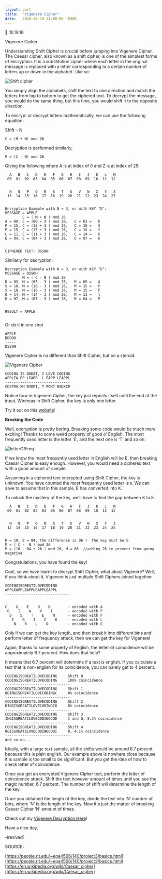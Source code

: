 ```yaml
---
layout: post
title:  "Vigenere Cipher"
date:   2016-10-19 11:00:00 -0400
---
```


10.19.16

Vigenere Cipher

Understanding Shift Cipher is crucial before jumping into Vigenere Cipher.  The Caesar cipher, also known as a shift cipher, is one of the simplest forms of encryption. It is a substitution cipher where each letter in the original message is replaced with a letter corresponding to a certain number of letters up or down in the alphabet.  Like so:


![Shift cipher](https://people.rit.edu/~epa4566/140/project3/images/ezgif-save.gif)


You simply align the alphabets, shift the text to one direction and match the letters from top to bottom to get the ciphered text.  To decrypt the message, you would do the same thing, but this time, you would shift it to the opposite direction.


To encrypt or decrypt letters mathematically, we can use the following equation:


Shift = N

```
C = (M + N) mod 26
```

Decryption is performed similarly,

```
M = (C - N) mod 26
```

Giving the following where A is at index of 0 and Z is at index of 25:


```
  A   B   C   D   E   F   G   H   I   J   K   L   M
 00  01  02  03  04  05  06  07  08  09  10  11  12


  N   O   P   Q   R   S   T   U   V   W   X   Y   Z
 13  14  15  16  17  18  19  20  21  22  23  24  25


Encryption Example with N = 3, or with KEY ‘D’:
MESSAGE = APPLE
        C = ( M + N ) mod 26
A = 00, C = (00 + 3 ) mod 26,   C = 03 =   D
P = 15, C = (15 + 3 ) mod 26,   C = 18 =   S
P = 15, C = (15 + 3 ) mod 26,   C = 18 =   S
L = 11, C = (11 + 3 ) mod 26,   C = 14 =   O
E = 04, C = (04 + 3 ) mod 26,   C = 07 =   H


CIPHERED TEXT: DSSOH
```


Similarly for decryption:


```
Decryption Example with N = 3, or with KEY ‘D’:
MESSAGE = DSSOH
        M = ( C - N ) mod 26
D = 03, M = (03 - 3 ) mod 26,   M = 00 =   A
S = 18, M = (18 - 3 ) mod 26,   M = 15 =   P
S = 18, M = (18 - 3 ) mod 26,   M = 15 =   P
O = 14, M = (14 - 3 ) mod 26,   M = 11 =   l
H = 07, M = (07 - 3 ) mod 26,   M = 04 =   E


RESULT = APPLE


```
Or do it in one shot


```
APPLE
DDDDD
-----
DSSOH
```

Vigenere Cipher is no different than Shift Cipher, but on a steroid.  

![Vigenere Cipher](https://people.rit.edu/~epa4566/140/project3/media/vigSmall.gif)

```
CODING IS GREAT, I LOVE CODING
APPLEA PP LEAPP  L EAPP LEAPPL
------------------------------
CDSTRG XH RVEPI, T POKT NSDXCR
```

Notice how in Vigenere Cipher, the key just repeats itself until the end of the input.  Whereas in Shift Cipher, the key is only one letter.

Try it out on this [website](http://www.cs.du.edu/~snarayan/crypt/vigenere.html)!


**Breaking the Code**


Well, encryption is pretty boring.  Breaking some code would be much more exciting!  Thanks to some weird property of good o’ English.  The most frequently used letter is the letter ‘E’, and the next one is ‘T’ and so on:


![letterOfFreq](https://upload.wikimedia.org/wikipedia/commons/4/41/English-slf.png)

If we know the most frequently used letter in English will be E, then breaking Caesar Cipher is easy enough.  However, you would need a ciphered text with a good amount of sample.

Assuming in a ciphered text encrypted using Shift Cipher, the key is unknown.  You have counted the most frequently used letter is `K`.  We can save to assume that in this sample, E has converted into K.  

To unlock the mystery of the key, we’ll have to find the gap between K to E.

```
  A   B   C   D   E   F   G   H   I   J   K   L   M
 00  01  02  03  04  05  06  07  08  09  10  11  12


  N   O   P   Q   R   S   T   U   V   W   X   Y   Z
 13  14  15  16  17  18  19  20  21  22  23  24  25


K = 10, E = 04, the difference is 06 !  The key must be G
M = ( C -  N ) mod 26
M = (10 - 04 + 26 ) mod 26, M = 06  //adding 26 to prevent from going negative
```

Congratulations, you have found the key!

Cool, so we have learnt to decrypt Shift Cipher, what about Vigenere?
Well, if you think about it, Vigenere is just multiple Shift Ciphers joined together.  

```
CODINGISGREATILOVECODING
APPLEAPPLEAPPLEAPPLEAPPL
------------------------------


C    G    E    O    D        - encoded with A
 O    I    A    V    I       - encoded with P
  D    S    T    E    N      - encoded with P
   I    G    I    C    G     - encoded with L
    N    R    L    O         - encoded with E
```

Only if we can get the key length, and then break it into different bins and perform letter of frequency attack, then we can get the key for Vigenere!

Again, thanks to some property of English, the letter of coincidence will be approximately 6.7 percent.  How does that help?

It means that 6.7 percent will determine if a text is english.  If you calculate a text that is non-english for its coincidence, you can barely get to 4 percent.  


```
CODINGISGREATILOVECODING     Shift 0
CODINGISGREATILOVECODING     100% coincidence
------------------------------
CODINGISGREATILOVECODING     Shift 1
ODINGISGREATILOVECODINGC     0% coincidence
------------------------------
CODINGISGREATILOVECODING     Shift 2
DINGISGREATILOVECODINGCO     0% coincidence
------------------------------
CODINGISGREATILOVECODING     Shift 3
INGISGREATILOVECODINGCOD     I and G, 8.3% coincidence
------------------------------
CODINGISGREATILOVECODING     Shift 4
NGISGREATILOVECODINGCODI     O, 4.1% coincidence
------------------------------
And so on...  
```

Ideally, with a large text sample, all the shifts would be around 6.7 percent because this is plain english.  Our example above is nowhere close because it is sample is too small to be significant.  But you get the idea of how to check letter of coincidence.

Once you get an encrypted Vigenere Cipher text, perform the letter of coincidence attack.  Shift the text however amount of times until you see the magic number, 6.7 percent.  The number of shift will determine the length of the key.

Once you obtained the length of the key, divide the text into ‘N’ number of bins, where ‘N’ is the length of the key.  Now it's just the matter of breaking Caesar Cipher ‘N’ amount of times.

Check out my [Vigenere Decryption Here](https://vigenerecipher.herokuapp.com/vigenere.html)!

Have a nice day,

-irevived1


SOURCE: 

[https://people.rit.edu/~epa4566/140/project3/basics.html](https://people.rit.edu/~epa4566/140/project3/basics.html)
[https://en.wikipedia.org/wiki/Caesar_cipher](https://en.wikipedia.org/wiki/Caesar_cipher)


